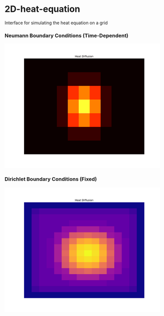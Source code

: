 # 2D-heat-equation
Interface for simulating the heat equation on a grid


### Neumann Boundary Conditions (Time-Dependent)
![alt1](gifs/out_neumann.gif?raw=true "Title")

### Dirichlet Boundary Conditions (Fixed)
![alt2](gifs/out.gif?raw=true "Title")
